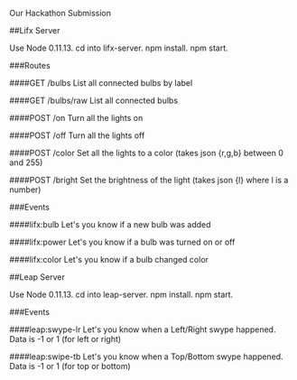 Our Hackathon Submission



##Lifx Server

Use Node 0.11.13. cd into lifx-server. npm install. npm start.

###Routes

####GET /bulbs
List all connected bulbs by label

####GET /bulbs/raw
List all connected bulbs

####POST /on
Turn all the lights on

####POST /off
Turn all the lights off

####POST /color
Set all the lights to a color (takes json {r,g,b} between 0 and 255)

####POST /bright
Set the brightness of the light (takes json {l} where l is a number)

###Events

####lifx:bulb
Let's you know if a new bulb was added

####lifx:power
Let's you know if a bulb was turned on or off

####lifx:color
Let's you know if a bulb changed color



##Leap Server

Use Node 0.11.13. cd into leap-server. npm install. npm start.

###Events

####leap:swype-lr
Let's you know when a Left/Right swype happened. Data is -1 or 1 (for left or right)

####leap:swipe-tb
Let's you know when a Top/Bottom swype happened. Data is -1 or 1 (for top or bottom)
